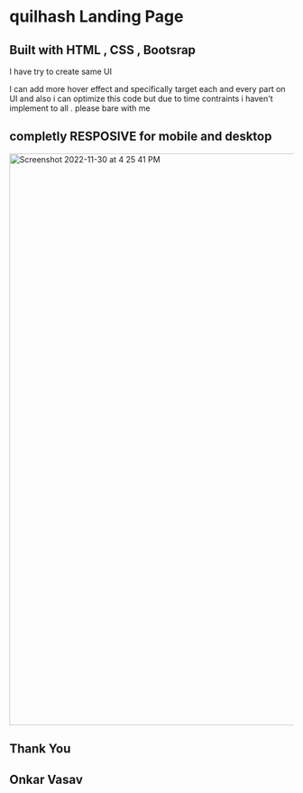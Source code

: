 # quilhash Landing Page

## Built with HTML , CSS , Bootsrap 

I have try to create same UI

I can add more hover effect and specifically target each and every part on UI and also i can optimize this code but due to time contraints i haven't implement to all . please bare with me

## completly RESPOSIVE for mobile and desktop 
<img width="1014" alt="Screenshot 2022-11-30 at 4 25 41 PM" src="https://user-images.githubusercontent.com/102866144/204778223-8e79d6d7-5c30-4de5-8fd8-eaeb1a4dc097.png">



## Thank You 

## Onkar Vasav
